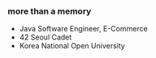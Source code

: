 ### more than a memory

- Java Software Engineer, E-Commerce
- 42 Seoul Cadet
- Korea National Open University

